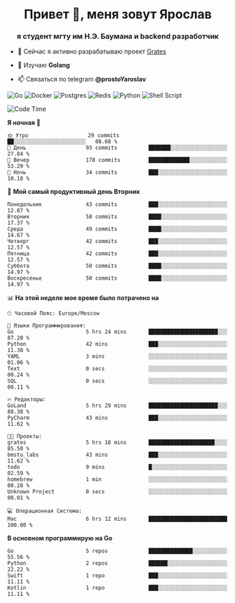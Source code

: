 <h1 align="center">Привет 👋, меня зовут Ярослав</h1>
<h3 align="center">я студент мгту им Н.Э. Баумана и 
backend разработчик</h3>

<!--[![Typing SVG](https://readme-typing-svg.herokuapp.com?color=%2336BCF7&lines=Computer+science+student)](https://git.io/typing-svg)
-->

<!--<p align="left"> <a href="https://github.com/ryo-ma/github-profile-trophy"><img src="https://github-profile-trophy.vercel.app/?username=passwordhash" alt="passwordhash" /></a> </p>-->

- 🔭 Сейчас я активно разрабатываю проект [Grates](https://github.com/passwordhash/grates)

- 🌱 Изучаю **Golang**

- 📫 Связаться по telegram **@prostoYaroslav**

![Go](https://img.shields.io/badge/go-%2300ADD8.svg?style=for-the-badge&logo=go&logoColor=white)
![Docker](https://img.shields.io/badge/docker-%230db7ed.svg?style=for-the-badge&logo=docker&logoColor=white)
![Postgres](https://img.shields.io/badge/postgres-%23316192.svg?style=for-the-badge&logo=postgresql&logoColor=white)
![Redis](https://img.shields.io/badge/redis-%23DD0031.svg?style=for-the-badge&logo=redis&logoColor=white)
![Python](https://img.shields.io/badge/python-3670A0?style=for-the-badge&logo=python&logoColor=ffdd54)
![Shell Script](https://img.shields.io/badge/shell_script-%23121011.svg?style=for-the-badge&logo=gnu-bash&logoColor=white)

<!--START_SECTION:waka-->
![Code Time](http://img.shields.io/badge/Code%20Time-75%20hrs%2039%20mins-blue)

**Я ночная 🦉** 

```text
🌞 Утро                   29 commits          ██░░░░░░░░░░░░░░░░░░░░░░░   08.68 % 
🌆 День                   93 commits          ███████░░░░░░░░░░░░░░░░░░   27.84 % 
🌃 Вечер                  178 commits         █████████████░░░░░░░░░░░░   53.29 % 
🌙 Ночь                   34 commits          ███░░░░░░░░░░░░░░░░░░░░░░   10.18 % 
```
📅 **Мой самый продуктивный день Вторник** 

```text
Понедельник              43 commits          ███░░░░░░░░░░░░░░░░░░░░░░   12.87 % 
Вторник                  58 commits          ████░░░░░░░░░░░░░░░░░░░░░   17.37 % 
Среда                    49 commits          ████░░░░░░░░░░░░░░░░░░░░░   14.67 % 
Четверг                  42 commits          ███░░░░░░░░░░░░░░░░░░░░░░   12.57 % 
Пятница                  42 commits          ███░░░░░░░░░░░░░░░░░░░░░░   12.57 % 
Суббота                  50 commits          ████░░░░░░░░░░░░░░░░░░░░░   14.97 % 
Воскресенье              50 commits          ████░░░░░░░░░░░░░░░░░░░░░   14.97 % 
```


📊 **На этой неделе мое время было потрачено на** 

```text
🕑︎ Часовой Пояс: Europe/Moscow

💬 Языки Программирования: 
Go                       5 hrs 24 mins       ██████████████████████░░░   87.20 % 
Python                   42 mins             ███░░░░░░░░░░░░░░░░░░░░░░   11.38 % 
YAML                     3 mins              ░░░░░░░░░░░░░░░░░░░░░░░░░   01.06 % 
Text                     0 secs              ░░░░░░░░░░░░░░░░░░░░░░░░░   00.24 % 
SQL                      0 secs              ░░░░░░░░░░░░░░░░░░░░░░░░░   00.11 % 

🔥 Редакторы: 
GoLand                   5 hrs 29 mins       ██████████████████████░░░   88.38 % 
PyCharm                  43 mins             ███░░░░░░░░░░░░░░░░░░░░░░   11.62 % 

🐱‍💻 Проекты: 
grates                   5 hrs 18 mins       █████████████████████░░░░   85.50 % 
bmstu_labs               43 mins             ███░░░░░░░░░░░░░░░░░░░░░░   11.62 % 
todo                     9 mins              █░░░░░░░░░░░░░░░░░░░░░░░░   02.59 % 
homebrew                 1 min               ░░░░░░░░░░░░░░░░░░░░░░░░░   00.28 % 
Unknown Project          0 secs              ░░░░░░░░░░░░░░░░░░░░░░░░░   00.01 % 

💻 Операционная Система: 
Mac                      6 hrs 12 mins       █████████████████████████   100.00 % 
```

**В основном программирую на Go** 

```text
Go                       5 repos             ██████████████░░░░░░░░░░░   55.56 % 
Python                   2 repos             ██████░░░░░░░░░░░░░░░░░░░   22.22 % 
Swift                    1 repo              ███░░░░░░░░░░░░░░░░░░░░░░   11.11 % 
Kotlin                   1 repo              ███░░░░░░░░░░░░░░░░░░░░░░   11.11 % 
```




<!--END_SECTION:waka-->

<!--
<p><img align="center" src="https://github-readme-stats.vercel.app/api/top-langs?username=passwordhash&show_icons=true&locale=en&layout=compact" alt="passwordhash" /></p>

<p><img align="center" src="https://github-readme-streak-stats.herokuapp.com/?user=passwordhash&" alt="passwordhash" /></p>-->

